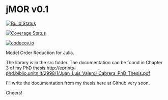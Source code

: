 # jMOR v0.1

[![Build Status](https://travis-ci.org/valerdi/jMOR.jl.svg?branch=master)](https://travis-ci.org/valerdi/jMOR.jl)

[![Coverage Status](https://coveralls.io/repos/valerdi/jMOR.jl/badge.svg?branch=master&service=github)](https://coveralls.io/github/valerdi/jMOR.jl?branch=master)

[![codecov.io](http://codecov.io/github/valerdi/jMOR.jl/coverage.svg?branch=master)](http://codecov.io/github/valerdi/jMOR.jl?branch=master)

Model Order Reduction for Julia. 

The library is in the src folder. The documentation can be found in Chapter 3 of my PhD thesis http://eprints-phd.biblio.unitn.it/2998/1/Juan_Luis_Valerdi_Cabrera_PhD_Thesis.pdf 

I'll write the documentation from my thesis here at Github very soon.

Cheers!
